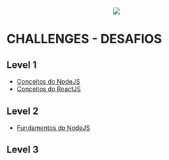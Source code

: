 <h1 align="center">
   <img  src="https://github.com/gibifyOfficial/GoStack-Bootcamp-Challenges/blob/master/assets/gostack%20bootcamp.png" />
 </h1></n>

# CHALLENGES - DESAFIOS

## Level 1
* [Conceitos do NodeJS](https://github.com/gibifyOfficial/Back-end-NodeJS)
* [Conceitos do ReactJS](https://github.com/gibifyOfficial/Front-end-ReactJS)

## Level 2
* [Fundamentos do NodeJS](https://github.com/gibify/challenge-05-gostack)

## Level 3
